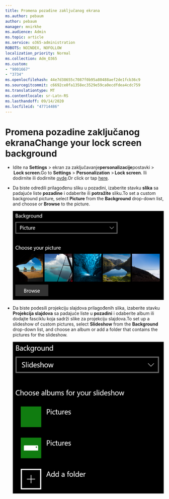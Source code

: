 ```yaml
---
title: Promena pozadine zaključanog ekrana
ms.author: pebaum
author: pebaum
manager: mnirkhe
ms.audience: Admin
ms.topic: article
ms.service: o365-administration
ROBOTS: NOINDEX, NOFOLLOW
localization_priority: Normal
ms.collection: Adm_O365
ms.custom:
- "9001667"
- "3734"
ms.openlocfilehash: 44e7d38655c7087f0b95a80488aef2de1fcb36c9
ms.sourcegitcommit: c6692ce0fa1358ec3529e59ca0ecdfdea4cdc759
ms.translationtype: MT
ms.contentlocale: sr-Latn-RS
ms.lasthandoff: 09/14/2020
ms.locfileid: "47714486"
---
```

# <a name="change-your-lock-screen-background"></a><span data-ttu-id="4c2e3-102">Promena pozadine zaključanog ekrana</span><span class="sxs-lookup"><span data-stu-id="4c2e3-102">Change your lock screen background</span></span>

- <span data-ttu-id="4c2e3-103">Idite na **Settings**  >  ekran za zaključavanje**personalizacije**postavki  >  **Lock screen**.</span><span class="sxs-lookup"><span data-stu-id="4c2e3-103">Go to **Settings** > **Personalization** > **Lock screen**.</span></span> <span data-ttu-id="4c2e3-104">Ili dodirnite ili dodirnite [ovde](ms-settings:lockscreen?activationSource=GetHelp).</span><span class="sxs-lookup"><span data-stu-id="4c2e3-104">Or click or tap [here](ms-settings:lockscreen?activationSource=GetHelp).</span></span>

- <span data-ttu-id="4c2e3-105">Da biste odredili prilagođenu sliku u pozadini, izaberite stavku **slika** sa padajuće liste **pozadine** i odaberite ili **potražite** sliku.</span><span class="sxs-lookup"><span data-stu-id="4c2e3-105">To set a custom background picture, select **Picture** from the **Background** drop-down list, and choose or **Browse** to the picture.</span></span>

  ![Postavljanje prilagođene slike pozadine.](media/set-custom-background-pic.png)

- <span data-ttu-id="4c2e3-107">Da biste podesili projekciju slajdova prilagođenih slika, izaberite stavku **Projekcija slajdova** sa padajuće liste u **pozadini** i odaberite album ili dodajte fasciklu koja sadrži slike za projekciju slajdova.</span><span class="sxs-lookup"><span data-stu-id="4c2e3-107">To set up a slideshow of custom pictures, select **Slideshow** from the **Background** drop-down list, and choose an album or add a folder that contains the pictures for the slideshow.</span></span>

  ![Podesite projekciju slajdova prilagođenih slika.](media/set-up-slideshow-background.png)
